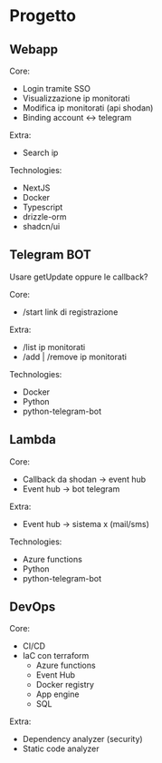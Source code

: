 # Progetto

## Webapp
Core:
- Login tramite SSO
- Visualizzazione ip monitorati
- Modifica ip monitorati (api shodan)
- Binding account <-> telegram

Extra:
- Search ip

Technologies:
- NextJS
- Docker
- Typescript
- drizzle-orm
- shadcn/ui

## Telegram BOT
Usare getUpdate oppure le callback?

Core:
- /start link di registrazione

Extra:
- /list ip monitorati
- /add | /remove ip monitorati

Technologies:
- Docker
- Python
- python-telegram-bot

## Lambda
Core:
- Callback da shodan -> event hub
- Event hub -> bot telegram

Extra:
- Event hub -> sistema x (mail/sms)

Technologies:
- Azure functions
- Python
- python-telegram-bot

## DevOps
Core:
- CI/CD
- IaC con terraform
  - Azure functions
  - Event Hub
  - Docker registry
  - App engine
  - SQL

Extra:
- Dependency analyzer (security)
- Static code analyzer
